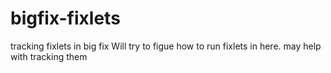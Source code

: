 # bigfix-fixlets
tracking fixlets in big fix
Will try to figue how to run fixlets in here.
may help with tracking them
